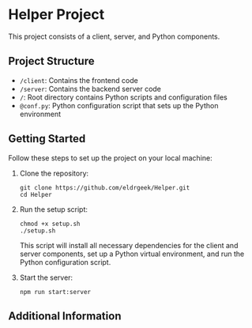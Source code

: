# Helper Project

This project consists of a client, server, and Python components.

## Project Structure

- `/client`: Contains the frontend code
- `/server`: Contains the backend server code
- `/`: Root directory contains Python scripts and configuration files
- `@conf.py`: Python configuration script that sets up the Python environment


## Getting Started

Follow these steps to set up the project on your local machine:

1. Clone the repository:
   ```
   git clone https://github.com/eldrgeek/Helper.git
   cd Helper
   ```

2. Run the setup script:
   ```
   chmod +x setup.sh
   ./setup.sh
   ```
   This script will install all necessary dependencies for the client and server components, set up a Python virtual environment, and run the Python configuration script.

3. Start the server:
   ```
   npm run start:server
   ```

## Additional Information
